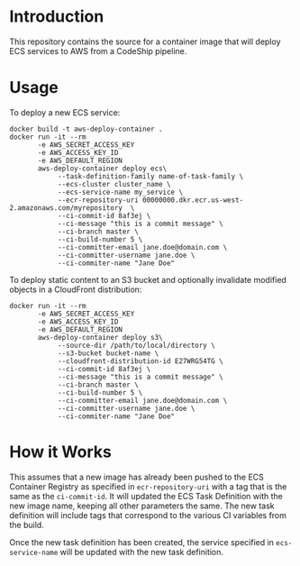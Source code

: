 # Introduction

This repository contains the source for a container image that will deploy ECS
services to AWS from a CodeShip pipeline.

# Usage
To deploy a new ECS service:
```
docker build -t aws-deploy-container .
docker run -it --rm 
       -e AWS_SECRET_ACCESS_KEY 
       -e AWS_ACCESS_KEY_ID 
       -e AWS_DEFAULT_REGION 
       aws-deploy-container deploy ecs\
            --task-definition-family name-of-task-family \
            --ecs-cluster cluster_name \
            --ecs-service-name my_service \
            --ecr-repository-uri 00000000.dkr.ecr.us-west-2.amazonaws.com/myrepository  \
            --ci-commit-id 8af3ej \
            --ci-message "this is a commit message" \
            --ci-branch master \
            --ci-build-number 5 \
            --ci-committer-email jane.doe@domain.com \
            --ci-committer-username jane.doe \
            --ci-commiter-name "Jane Doe"
```

To deploy static content to an S3 bucket and optionally invalidate modified objects in a CloudFront distribution:
```
docker run -it --rm 
       -e AWS_SECRET_ACCESS_KEY 
       -e AWS_ACCESS_KEY_ID 
       -e AWS_DEFAULT_REGION 
       aws-deploy-container deploy s3\
            --source-dir /path/to/local/directory \
            --s3-bucket bucket-name \
            --cloudfront-distribution-id E27WRG54TG \
            --ci-commit-id 8af3ej \
            --ci-message "this is a commit message" \
            --ci-branch master \
            --ci-build-number 5 \
            --ci-committer-email jane.doe@domain.com \
            --ci-committer-username jane.doe \
            --ci-commiter-name "Jane Doe"
```


# How it Works
This assumes that a new image has already been pushed to the ECS Container
Registry as specified in `ecr-repository-uri` with a tag that is the same as
the `ci-commit-id`. It will updated the ECS Task
Definition with the new image name, keeping all other parameters the same.
The new task definition will include tags that correspond to the various CI
variables from the build. 

Once the new task definition has been created, the service specified in
`ecs-service-name` will be updated with the new task definition.


